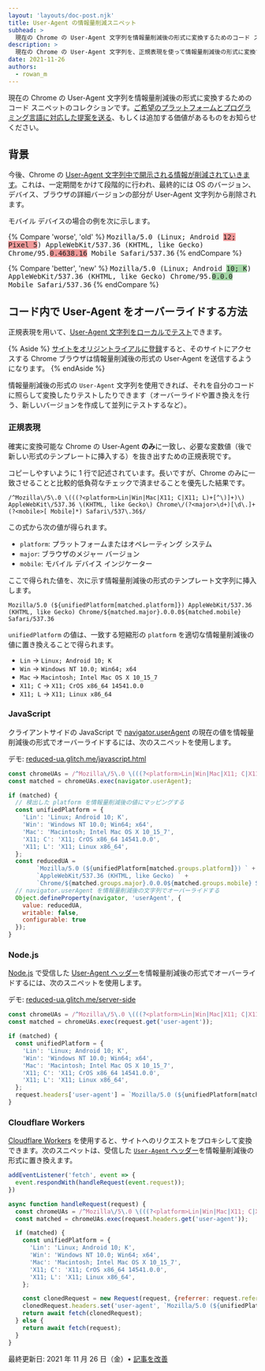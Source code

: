 ```yaml
---
layout: 'layouts/doc-post.njk'
title: User-Agent の情報量削減スニペット
subhead: >
  現在の Chrome の User-Agent 文字列を情報量削減後の形式に変換するためのコード スニペットです。
description: >
  現在の Chrome の User-Agent 文字列を、正規表現を使って情報量削減後の形式に変換することで、あなたのサイトやサービスが情報量削減後の形式で正常に動作するかをテストしてください。
date: 2021-11-26
authors:
  - rowan_m
---
```


現在の Chrome の User-Agent
文字列を情報量削減後の形式に変換するためのコード
スニペットのコレクションです。[ご希望のプラットフォームとプログラミング言語に対応した提案を送る](https://github.com/GoogleChrome/developer.chrome.com//blob/main/site/en/docs/privacy-sandbox/user-agent/snippets/index.md)、もしくは追加する価値があるものをお知らせください。

## 背景

今後、Chrome の [User-Agent 文字列中で開示される情報が削減されていきます](/docs/privacy-sandbox/user-agent/)。これは、一定期間をかけて段階的に行われ、最終的には
OS のバージョン、デバイス、ブラウザの詳細バージョンの部分が User-Agent
文字列から削除されます。

モバイル デバイスの場合の例を次に示します。

{% Compare 'worse', 'old' %} <span style="font-family: monospace">Mozilla/5.0
(Linux; Android <span style="background: #ef9a9a">12; Pixel 5</span>)
AppleWebKit/537.36 (KHTML, like Gecko) Chrome/95.<span  style="background:
#ef9a9a">0.4638.16</span> Mobile Safari/537.36</span> {% endCompare %}

{% Compare 'better', 'new' %} <span style="font-family: monospace">Mozilla/5.0
(Linux; Android <span style="background: #a5d6a7">10; K</span>)
AppleWebKit/537.36 (KHTML, like Gecko) Chrome/95.<span style="background:
#a5d6a7">0.0.0</span> Mobile Safari/537.36</span> {% endCompare %}

## コード内で User-Agent をオーバーライドする方法

正規表現を用いて、[User-Agent 文字列をローカルでテスト](/docs/privacy-sandbox/user-agent/#test-locally)できます。

{% Aside %}
[サイトをオリジントライアルに登録](/blog/user-agent-reduction-origin-trial/)すると、そのサイトにアクセスする
Chrome ブラウザは情報量削減後の形式の User-Agent を送信するようになります。
{% endAside %}

情報量削減後の形式の `User-Agent` 文字列を使用できれば、それを自分のコードに照らして変換したりテストしたりできます（オーバーライドや置き換えを行う、新しいバージョンを作成して並列にテストするなど）。

### 正規表現

確実に変換可能な Chrome の User-Agent **のみ**に一致し、必要な変数値（後で新しい形式のテンプレートに挿入する）を抜き出すための正規表現です。

コピーしやすいように 1 行で記述されています。長いですが、Chrome
のみに一致させることと比較的低負荷なチェックで済ませることを優先した結果です。

```text
/^Mozilla\/5\.0 \(((?<platform>Lin|Win|Mac|X11; C|X11; L)+[^\)]+)\) AppleWebKit\/537.36 \(KHTML, like Gecko\) Chrome\/(?<major>\d+)[\d\.]+(?<mobile>[ Mobile]*) Safari\/537\.36$/
```

この式から次の値が得られます。

- `platform`: プラットフォームまたはオペレーティング システム
- `major`: ブラウザのメジャー バージョン
- `mobile`: モバイル デバイス インジケーター

ここで得られた値を、次に示す情報量削減後の形式のテンプレート文字列に挿入します。

```text
Mozilla/5.0 (${unifiedPlatform[matched.platform]}) AppleWebKit/537.36 (KHTML, like Gecko) Chrome/${matched.major}.0.0.0${matched.mobile} Safari/537.36
```

`unifiedPlatform` の値は、一致する短縮形の `platform` を適切な情報量削減後の値に置き換えることで得られます。

- `Lin` → `Linux; Android 10; K`
- `Win` → `Windows NT 10.0; Win64; x64`
- `Mac` → `Macintosh; Intel Mac OS X 10_15_7`
- `X11; C` → `X11; CrOS x86_64 14541.0.0`
- `X11; L` → `X11; Linux x86_64`

### JavaScript

クライアントサイドの JavaScript で [navigator.userAgent](https://developer.mozilla.org/docs/Web/API/Navigator/userAgent) の現在の値を情報量削減後の形式でオーバーライドするには、次のスニペットを使用します。

デモ: [reduced-ua.glitch.me/javascript.html](https://reduced-ua.glitch.me/javascript.html)

```javascript
const chromeUAs = /^Mozilla\/5\.0 \(((?<platform>Lin|Win|Mac|X11; C|X11; L)+[^\)]+)\) AppleWebKit\/537.36 \(KHTML, like Gecko\) Chrome\/(?<major>\d+)[\d\.]+(?<mobile>[ Mobile]*) Safari\/537\.36$/;
const matched = chromeUAs.exec(navigator.userAgent);

if (matched) {
  // 検出した platform を情報量削減後の値にマッピングする
  const unifiedPlatform = {
    'Lin': 'Linux; Android 10; K',
    'Win': 'Windows NT 10.0; Win64; x64',
    'Mac': 'Macintosh; Intel Mac OS X 10_15_7',
    'X11; C': 'X11; CrOS x86_64 14541.0.0',
    'X11; L': 'X11; Linux x86_64',
  };
  const reducedUA =
        `Mozilla/5.0 (${unifiedPlatform[matched.groups.platform]}) ` +
        `AppleWebKit/537.36 (KHTML, like Gecko) ` +
        `Chrome/${matched.groups.major}.0.0.0${matched.groups.mobile} Safari/537.36`
  // navigator.userAgent を情報量削減後の文字列でオーバーライドする
  Object.defineProperty(navigator, 'userAgent', {
    value: reducedUA,
    writable: false,
    configurable: true
  });
}
```

### Node.js

[Node.js](https://nodejs.org/) で受信した [User-Agent ヘッダー](https://developer.mozilla.org/docs/Web/HTTP/Headers/User-Agent)を情報量削減後の形式でオーバーライドするには、次のスニペットを使用します。

デモ: [reduced-ua.glitch.me/server-side](https://reduced-ua.glitch.me/server-side)

```javascript
const chromeUAs = /^Mozilla\/5\.0 \(((?<platform>Lin|Win|Mac|X11; C|X11; L)+[^\)]+)\) AppleWebKit\/537.36 \(KHTML, like Gecko\) Chrome\/(?<major>\d+)[\d\.]+(?<mobile>[ Mobile]*) Safari\/537\.36$/;
const matched = chromeUAs.exec(request.get('user-agent'));

if (matched) {
  const unifiedPlatform = {
    'Lin': 'Linux; Android 10; K',
    'Win': 'Windows NT 10.0; Win64; x64',
    'Mac': 'Macintosh; Intel Mac OS X 10_15_7',
    'X11; C': 'X11; CrOS x86_64 14541.0.0',
    'X11; L': 'X11; Linux x86_64',
  };
  request.headers['user-agent'] = `Mozilla/5.0 (${unifiedPlatform[matched.groups.platform]}) AppleWebKit/537.36 (KHTML, like Gecko) Chrome/${matched.groups.major}.0.0.0${matched.groups.mobile} Safari/537.36`;
}
```

### Cloudflare Workers

[Cloudflare Workers](https://developers.cloudflare.com/workers/) を使用すると、サイトへのリクエストをプロキシして変換できます。次のスニペットは、受信した [`User-Agent` ヘッダー](https://developer.mozilla.org/docs/Web/HTTP/Headers/User-Agent)を情報量削減後の形式に置き換えます。

```javascript
addEventListener('fetch', event => {
  event.respondWith(handleRequest(event.request));
})

async function handleRequest(request) {
  const chromeUAs = /^Mozilla\/5\.0 \(((?<platform>Lin|Win|Mac|X11; C|X11; L)+[^\)]+)\) AppleWebKit\/537.36 \(KHTML, like Gecko\) Chrome\/(?<major>\d+)[\d\.]+(?<mobile>[ Mobile]*) Safari\/537\.36$/;
  const matched = chromeUAs.exec(request.headers.get('user-agent'));

  if (matched) {
    const unifiedPlatform = {
      'Lin': 'Linux; Android 10; K',
      'Win': 'Windows NT 10.0; Win64; x64',
      'Mac': 'Macintosh; Intel Mac OS X 10_15_7',
      'X11; C': 'X11; CrOS x86_64 14541.0.0',
      'X11; L': 'X11; Linux x86_64',
    };

    const clonedRequest = new Request(request, {referrer: request.referrer});
    clonedRequest.headers.set('user-agent', `Mozilla/5.0 (${unifiedPlatform[matched.groups.platform]}) AppleWebKit/537.36 (KHTML, like Gecko) Chrome/${matched.groups.major}.0.0.0${matched.groups.mobile} Safari/537.36`);
    return await fetch(clonedRequest);
  } else {
    return await fetch(request);
  }
}
```

最終更新日: 2021 年 11 月 26 日（金）• [記事を改善](https://github.com/GoogleChrome/developer.chrome.com//blob/main/site/en/docs/privacy-sandbox/user-agent/snippets/index.md)
